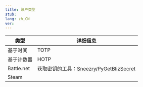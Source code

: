 ```yaml
---
title: 账户类型
stub:
lang: zh_CN
ver:
---
```

| 类型         | 详细信息                                                                           |
| ---------- | ------------------------------------------------------------------------------ |
| 基于时间       | TOTP                                                                           |
| 基于计数器      | HOTP                                                                           |
| Battle.net | 获取密钥的工具：[Sneezry/PyGetBlizSecret](https://github.com/Sneezry/PyGetBlizSecret/) |
| Steam      |                                                                                |